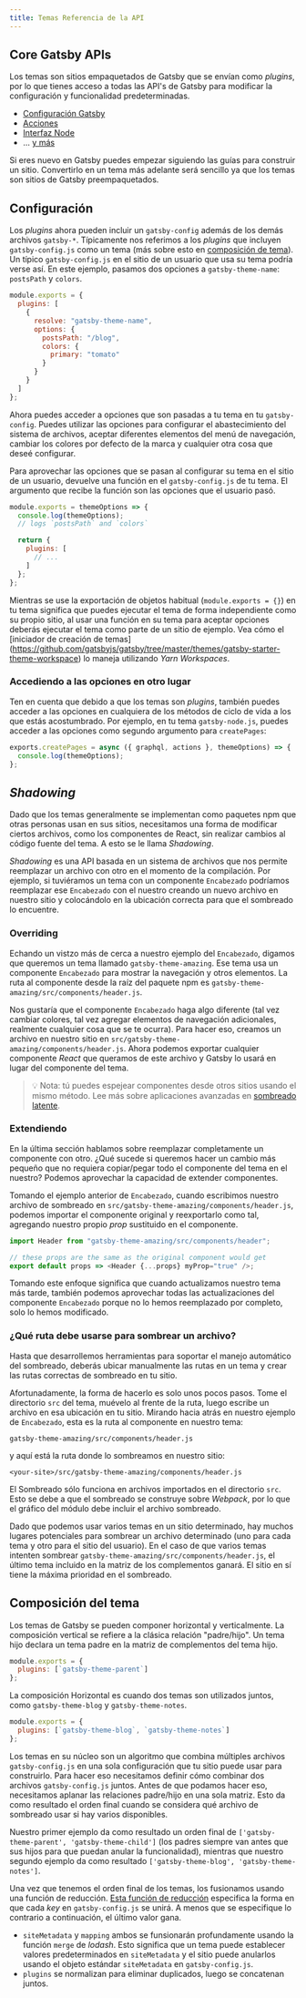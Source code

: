 ```yaml
---
title: Temas Referencia de la API
---
```


## Core Gatsby APIs

Los temas son sitios empaquetados de Gatsby que se envían como _plugins_, por lo que tienes acceso a todas las API's de Gatsby para modificar la configuración y funcionalidad predeterminadas.

- [Configuración Gatsby](https://www.gatsbyjs.org/docs/gatsby-config/)
- [Acciones](https://www.gatsbyjs.org/docs/actions/)
- [Interfaz Node](https://www.gatsbyjs.org/docs/node-interface/)
- ... [y más](https://www.gatsbyjs.org/docs/api-specification/)

Si eres nuevo en Gatsby puedes empezar siguiendo las guías para construir un sitio. Convertirlo en un tema más adelante será sencillo ya que los temas son sitios de Gatsby preempaquetados.

## Configuración

Los _plugins_ ahora pueden incluir un `gatsby-config` además de los demás archivos `gatsby-*`. Típicamente nos referimos a los _plugins_ que incluyen `gatsby-config.js` como un tema (más sobre esto en [composición de tema](#theme-composition)). Un típico `gatsby-config.js` en el sitio de un usuario que usa su tema podría verse así. En este ejemplo, pasamos dos opciones a `gatsby-theme-name`: `postsPath` y `colors`.

```js:title=gatsby-config.js
module.exports = {
  plugins: [
    {
      resolve: "gatsby-theme-name",
      options: {
        postsPath: "/blog",
        colors: {
          primary: "tomato"
        }
      }
    }
  ]
};
```

Ahora puedes acceder a opciones que son pasadas a tu tema en tu `gatsby-config`. Puedes utilizar las opciones para configurar el abastecimiento del sistema de archivos, aceptar diferentes elementos del menú de navegación, cambiar los colores por defecto de la marca y cualquier otra cosa que deseé configurar.

Para aprovechar las opciones que se pasan al configurar su tema en el sitio de un usuario, devuelve una función en el `gatsby-config.js` de tu tema. El argumento que recibe la función son las opciones que el usuario pasó.

```js:title=gatsby-config.js
module.exports = themeOptions => {
  console.log(themeOptions);
  // logs `postsPath` and `colors`

  return {
    plugins: [
      // ...
    ]
  };
};
```

Mientras se use la exportación de objetos habitual (`module.exports = {}`) en tu tema significa que puedes ejecutar el tema de forma independiente como su propio sitio, al usar una función en su tema para aceptar opciones deberás ejecutar el tema como parte de un sitio de ejemplo. Vea cómo el [iniciador de creación de temas] (https://github.com/gatsbyjs/gatsby/tree/master/themes/gatsby-starter-theme-workspace) lo maneja utilizando _Yarn Workspaces_.

### Accediendo a las opciones en otro lugar

Ten en cuenta que debido a que los temas son _plugins_, también puedes acceder a las opciones en cualquiera de los métodos de ciclo de vida a los que estás acostumbrado. Por ejemplo, en tu tema `gatsby-node.js`, puedes acceder a las opciones como segundo argumento para `createPages`:

```js:title=gatsby-node.js
exports.createPages = async ({ graphql, actions }, themeOptions) => {
  console.log(themeOptions);
};
```

## _Shadowing_

Dado que los temas generalmente se implementan como paquetes npm que otras personas usan en sus sitios, necesitamos una forma de modificar ciertos archivos, como los componentes de React, sin realizar cambios al código fuente del tema. A esto se le llama _Shadowing_.

_Shadowing_ es una API basada en un sistema de archivos que nos permite reemplazar un archivo con otro en el momento de la compilación. Por ejemplo, si tuviéramos un tema con un componente `Encabezado` podríamos reemplazar ese `Encabezado` con el nuestro creando un nuevo archivo en nuestro sitio y colocándolo en la ubicación correcta para que el sombreado lo encuentre.

### Overriding

Echando un vistzo más de cerca a nuestro ejemplo del `Encabezado`, digamos que queremos un tema llamado `gatsby-theme-amazing`. Ese tema usa un componente `Encabezado` para mostrar la navegación y otros elementos. La ruta al componente desde la raíz del paquete npm es `gatsby-theme-amazing/src/components/header.js`.

Nos gustaría que el componente `Encabezado` haga algo diferente (tal vez cambiar colores, tal vez agregar elementos de navegación adicionales, realmente cualquier cosa que se te ocurra). Para hacer eso, creamos un archivo en nuestro sitio en `src/gatsby-theme-amazing/components/header.js`. Ahora podemos exportar cualquier componente _React_ que queramos de este archivo y Gatsby lo usará en lugar del componente del tema.

> 💡 Nota: tú puedes espejear componentes desde otros sitios usando el mismo método. Lee más sobre aplicaciones avanzadas en [sombreado latente](https://johno.com/latent-component-shadowing).

### Extendiendo

En la última sección hablamos sobre reemplazar completamente un componente con otro. ¿Qué sucede si queremos hacer un cambio más pequeño que no requiera copiar/pegar todo el componente del tema en el nuestro? Podemos aprovechar la capacidad de extender componentes.

Tomando el ejemplo anterior de `Encabezado`, cuando escribimos nuestro archivo de sombreado en `src/gatsby-theme-amazing/components/header.js`, podemos importar el componente original y reexportarlo como tal, agregando nuestro propio _prop_ sustituido en el componente.

```js
import Header from "gatsby-theme-amazing/src/components/header";

// these props are the same as the original component would get
export default props => <Header {...props} myProp="true" />;
```

Tomando este enfoque significa que cuando actualizamos nuestro tema más tarde, también podemos aprovechar todas las actualizaciones del componente `Encabezado` porque no lo hemos reemplazado por completo, solo lo hemos modificado.

### ¿Qué ruta debe usarse para sombrear un archivo?

Hasta que desarrollemos herramientas para soportar el manejo automático del sombreado, deberás ubicar manualmente las rutas en un tema y crear las rutas correctas de sombreado en tu sitio.

Afortunadamente, la forma de hacerlo es solo unos pocos pasos. Tome el directorio `src` del tema, muévelo al frente de la ruta, luego escribe un archivo en esa ubicación en tu sitio. Mirando hacia atrás en nuestro ejemplo de `Encabezado`, esta es la ruta al componente en nuestro tema:

```text
gatsby-theme-amazing/src/components/header.js
```

y aquí está la ruta donde lo sombreamos en nuestro sitio:

```text
<your-site>/src/gatsby-theme-amazing/components/header.js
```

El Sombreado sólo funciona en archivos importados en el directorio `src`. Esto se debe a que el sombreado se construye sobre _Webpack_, por lo que el gráfico del módulo debe incluir el archivo sombreado.

Dado que podemos usar varios temas en un sitio determinado, hay muchos lugares potenciales para sombrear un archivo determinado (uno para cada tema y otro para el sitio del usuario). En el caso de que varios temas intenten sombrear `gatsby-theme-amazing/src/components/header.js`, el último tema incluido en la matriz de los complementos ganará. El sitio en sí tiene la máxima prioridad en el sombreado.

## Composición del tema

Los temas de Gatsby se pueden componer horizontal y verticalmente. La composición vertical se refiere a la clásica relación "padre/hijo". Un tema hijo declara un tema padre en la matriz de complementos del tema hijo.

```js:title=gatsby-theme-child/gatsby-config.js
module.exports = {
  plugins: [`gatsby-theme-parent`]
};
```

La composición Horizontal es cuando dos temas son utilizados juntos, como `gatsby-theme-blog` y `gatsby-theme-notes`.

```js:title=my-site/gatsby-config.js
module.exports = {
  plugins: [`gatsby-theme-blog`, `gatsby-theme-notes`]
};
```

Los temas en su núcleo son un algoritmo que combina múltiples archivos `gatsby-config.js` en una sola configuración que tu sitio puede usar para construirlo. Para hacer eso necesitamos definir cómo combinar dos archivos `gatsby-config.js` juntos. Antes de que podamos hacer eso, necesitamos aplanar las relaciones padre/hijo en una sola matriz. Esto da como resultado el orden final cuando se considera qué archivo de sombreado usar si hay varios disponibles.

Nuestro primer ejemplo da como resultado un orden final de `['gatsby-theme-parent', 'gatsby-theme-child']` (los padres siempre van antes que sus hijos para que puedan anular la funcionalidad), mientras que nuestro segundo ejemplo da como resultado `['gatsby-theme-blog', 'gatsby-theme-notes']`.

Una vez que tenemos el orden final de los temas, los fusionamos usando una función de reducción. [Esta función de reducción](https://github.com/gatsbyjs/gatsby/blob/master/packages/gatsby/src/utils/merge-gatsby-config.js) especifica la forma en que cada _key_ en `gatsby-config.js` se unirá. A menos que se especifique lo contrario a continuación, el último valor gana.

- `siteMetadata` y `mapping` ambos se funsionarán profundamente usando la función `merge` de _lodash_. Esto significa que un tema puede establecer valores predeterminados en `siteMetadata` y el sitio puede anularlos usando el objeto estándar `siteMetadata` en `gatsby-config.js`.
- `plugins` se normalizan para eliminar duplicados, luego se concatenan juntos.
